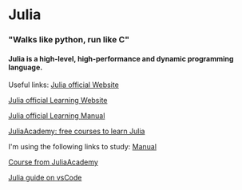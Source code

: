 # Julia

### "Walks like python, run like C"

#### Julia is a high-level, high-performance and dynamic programming language.

Useful links:
<a href="https://julialang.org" title="Julia Language">Julia official Website</a>

<a href="https://julialang.org/learning/" title="Julia Language">Julia official Learning Website</a>

<a href="https://docs.julialang.org/en/v1/manual/getting-started/" title="Julia Language">Julia official Learning Manual</a>

<a href="https://juliaacademy.com" title="Julia Language">JuliaAcademy: free courses to learn Julia</a>




I'm using the following links to study:
<a href="https://docs.julialang.org/en/v1/manual/getting-started/" title="Julia Language">Manual</a>

<a href="https://juliaacademy.com/courses/375479/lectures/5816184" title="Julia Language">Course from JuliaAcademy</a>

<a href="https://www.julia-vscode.org/docs/stable/userguide/plotgallery/#Create-Visualization" title="Julia Language">Julia guide on vsCode</a>




<!-- exec '/Applications/Julia-1.7.app/Contents/Resources/julia/bin/julia' -->
